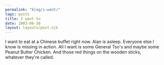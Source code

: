 ```yaml
---
permalink: "blog/i-want/"
tags: posts
title: I want to
date: 2003-06-30
layout: layouts/post.njk
---
```


I want to eat at a Chinese buffet right now. Alan is asleep. Everyone else I know is missing in action. All I want is some General Tso's and maybe some Peanut Butter Chicken. And those red things on the wooden sticks, whatever they're called.